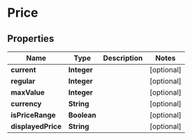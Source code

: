 

# Price


## Properties

| Name | Type | Description | Notes |
|------------ | ------------- | ------------- | -------------|
|**current** | **Integer** |  |  [optional] |
|**regular** | **Integer** |  |  [optional] |
|**maxValue** | **Integer** |  |  [optional] |
|**currency** | **String** |  |  [optional] |
|**isPriceRange** | **Boolean** |  |  [optional] |
|**displayedPrice** | **String** |  |  [optional] |



